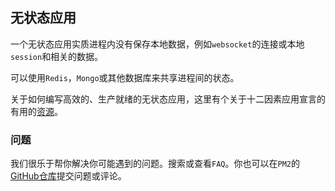 ## 无状态应用

一个无状态应用实质进程内没有保存本地数据，例如`websocket`的连接或本地`session`和相关的数据。

可以使用`Redis`，`Mongo`或其他数据库来共享进程间的状态。

关于如何编写高效的、生产就绪的无状态应用，这里有个关于十二因素应用宣言的有用的[资源](https://12factor.net/)。

### 问题
我们很乐于帮你解决你可能遇到的问题。搜索或查看`FAQ`。你也可以在`PM2`的[GitHub仓库](https://github.com/Unitech/pm2/issues)提交问题或评论。
